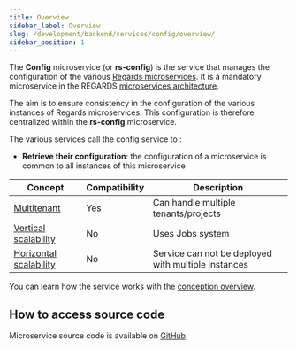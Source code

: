 ```yaml
---
title: Overview
sidebar_label: Overview
slug: /development/backend/services/config/overview/
sidebar_position: 1
---
```


The **Config** microservice (or **rs-config**) is the service that manages the configuration of the various 
[Regards microservices](../../concepts/02-microservices.md). It is a mandatory microservice in the REGARDS
[microservices architecture](../../concepts/02-microservices.md).

The aim is to ensure consistency in the configuration of the various instances of Regards microservices. This 
configuration is therefore centralized within the **rs-config** microservice.

The various services call the config service to :
- **Retrieve their configuration**: the configuration of a microservice is common to all instances of this microservice 

| Concept                                                                           | Compatibility | Description                                         |
|-----------------------------------------------------------------------------------|---------------|-----------------------------------------------------|
| [Multitenant](../../concepts/03-multitenant.md)                                   | Yes           | Can handle multiple tenants/projects                | 
| [Vertical scalability](../../concepts/07-scalability.md#vertical-scalability)     | No            | Uses Jobs system                                    | 
| [Horizontal scalability](../../concepts/07-scalability.md#horizontal-scalability) | No            | Service can not be deployed with multiple instances |

You can learn how the service works with the [conception overview](conception.md).

## How to access source code

Microservice source code is available on [GitHub](https://github.com/RegardsOss/regards-backend/tree/master/rs-cloud/rs-config).